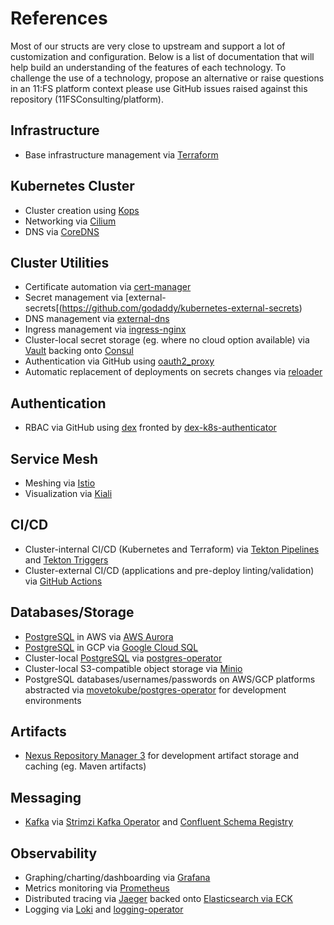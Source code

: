 # References
Most of our structs are very close to upstream and support a lot of customization and configuration. Below is a list of documentation that will help build an understanding of the features of each technology. To challenge the use of a technology, propose an alternative or raise questions in an 11:FS platform context please use GitHub issues raised against this repository (11FSConsulting/platform).

## Infrastructure
- Base infrastructure management via [Terraform](https://www.terraform.io/docs/index.html)

## Kubernetes Cluster
- Cluster creation using [Kops](https://kops.sigs.k8s.io/)
- Networking via [Cilium](https://docs.cilium.io/en/v1.8/)
- DNS via [CoreDNS](https://coredns.io/manual/toc/)

## Cluster Utilities
- Certificate automation via [cert-manager](https://cert-manager.io/docs/)
- Secret management via [external-secrets[(https://github.com/godaddy/kubernetes-external-secrets)
- DNS management via [external-dns](https://github.com/kubernetes-sigs/external-dns)
- Ingress management via [ingress-nginx](https://kubernetes.github.io/ingress-nginx/)
- Cluster-local secret storage (eg. where no cloud option available) via [Vault](https://www.vaultproject.io/docs) backing onto [Consul](https://www.consul.io/docs)
- Authentication via GitHub using [oauth2_proxy](https://github.com/oauth2-proxy/oauth2-proxy)
- Automatic replacement of deployments on secrets changes via [reloader](https://github.com/stakater/Reloader)

## Authentication
- RBAC via GitHub using [dex](https://dexidp.io/docs/kubernetes/) fronted by [dex-k8s-authenticator](https://github.com/mintel/dex-k8s-authenticator)

## Service Mesh
- Meshing via [Istio](https://istio.io/latest/docs/)
- Visualization via [Kiali](https://kiali.io/documentation/latest/features/)

## CI/CD
- Cluster-internal CI/CD (Kubernetes and Terraform) via [Tekton Pipelines](https://github.com/tektoncd/pipeline) and [Tekton Triggers](https://github.com/tektoncd/triggers)
- Cluster-external CI/CD (applications and pre-deploy linting/validation) via [GitHub Actions](https://docs.github.com/en/free-pro-team@latest/actions)

## Databases/Storage
- [PostgreSQL](https://www.postgresql.org/docs/) in AWS via [AWS Aurora](https://docs.aws.amazon.com/AmazonRDS/latest/AuroraUserGuide/CHAP_AuroraOverview.html)
- [PostgreSQL](https://www.postgresql.org/docs/) in GCP via [Google Cloud SQL](https://cloud.google.com/sql/docs)
- Cluster-local [PostgreSQL](https://www.postgresql.org/docs/) via [postgres-operator](https://github.com/zalando/postgres-operator)
- Cluster-local S3-compatible object storage via [Minio](https://docs.min.io/docs/minio-bucket-versioning-guide.html)
- PostgreSQL databases/usernames/passwords on AWS/GCP platforms abstracted via [movetokube/postgres-operator](https://github.com/movetokube/postgres-operator/tree/0.4.2) for development environments

## Artifacts
- [Nexus Repository Manager 3](https://help.sonatype.com/repomanager3) for development artifact storage and caching (eg. Maven artifacts)

## Messaging
- [Kafka](https://kafka.apache.org/documentation/) via [Strimzi Kafka Operator](https://strimzi.io/docs/operators/latest/overview.html) and [Confluent Schema Registry](https://docs.confluent.io/current/schema-registry/index.html)

## Observability
- Graphing/charting/dashboarding via [Grafana](https://grafana.com/docs/grafana/latest/explore/)
- Metrics monitoring via [Prometheus](https://prometheus.io/docs/introduction/overview/)
- Distributed tracing via [Jaeger](https://www.jaegertracing.io/docs/1.20/) backed onto [Elasticsearch via ECK](https://www.elastic.co/guide/en/cloud-on-k8s/current/k8s-overview.html)
- Logging via [Loki](https://grafana.com/docs/loki/latest/) and [logging-operator](https://banzaicloud.com/docs/one-eye/logging-operator/crds/)
